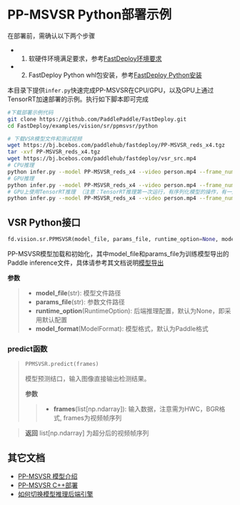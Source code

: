# PP-MSVSR Python部署示例

在部署前，需确认以下两个步骤

- 1. 软硬件环境满足要求，参考[FastDeploy环境要求](../../../../../docs/cn/build_and_install/download_prebuilt_libraries.md)  
- 2. FastDeploy Python whl包安装，参考[FastDeploy Python安装](../../../../../docs/cn/build_and_install/download_prebuilt_libraries.md)

本目录下提供`infer.py`快速完成PP-MSVSR在CPU/GPU，以及GPU上通过TensorRT加速部署的示例。执行如下脚本即可完成

```bash
#下载部署示例代码
git clone https://github.com/PaddlePaddle/FastDeploy.git
cd FastDeploy/examples/vision/sr/ppmsvsr/python

# 下载VSR模型文件和测试视频
wget https://bj.bcebos.com/paddlehub/fastdeploy/PP-MSVSR_reds_x4.tgz
tar -xvf PP-MSVSR_reds_x4.tgz
wget https://bj.bcebos.com/paddlehub/fastdeploy/vsr_src.mp4
# CPU推理
python infer.py --model PP-MSVSR_reds_x4 --video person.mp4 --frame_num 2 --device cpu
# GPU推理
python infer.py --model PP-MSVSR_reds_x4 --video person.mp4 --frame_num 2 --device gpu
# GPU上使用TensorRT推理 （注意：TensorRT推理第一次运行，有序列化模型的操作，有一定耗时，需要耐心等待）
python infer.py --model PP-MSVSR_reds_x4 --video person.mp4 --frame_num 2 --device gpu --use_trt True
```

## VSR Python接口

```python
fd.vision.sr.PPMSVSR(model_file, params_file, runtime_option=None, model_format=ModelFormat.PADDLE)
```

PP-MSVSR模型加载和初始化，其中model_file和params_file为训练模型导出的Paddle inference文件，具体请参考其文档说明[模型导出](https://github.com/PaddlePaddle/PaddleGAN/blob/develop/docs/zh_CN/tutorials/video_super_resolution.md)

**参数**

> * **model_file**(str): 模型文件路径
> * **params_file**(str): 参数文件路径
> * **runtime_option**(RuntimeOption): 后端推理配置，默认为None，即采用默认配置
> * **model_format**(ModelFormat): 模型格式，默认为Paddle格式

### predict函数

> ```python
> PPMSVSR.predict(frames)
> ```
>
> 模型预测结口，输入图像直接输出检测结果。
>
> **参数**
>
> > * **frames**(list[np.ndarray]): 输入数据，注意需为HWC，BGR格式, frames为视频帧序列

> **返回** list[np.ndarray] 为超分后的视频帧序列


## 其它文档

- [PP-MSVSR 模型介绍](..)
- [PP-MSVSR C++部署](../cpp)
- [如何切换模型推理后端引擎](../../../../../docs/cn/faq/how_to_change_backend.md)
